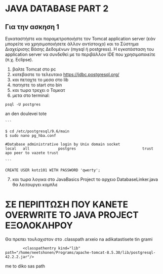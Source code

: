 # JAVA DATABASE PART 2

## Για την ασκηση 1

Εγκαταστήστε και παραμετροποιήστε τον Tomcat application server (εάν
 μπορείτε να χρησιμοποιήσετε άλλον αντίστοιχο) και το Σύστημα
Διαχείρισης Βάσης Δεδομένων (mysql ή postgress). Η εγκατάσταση του application
server να συνδεθεί με το περιβάλλον IDE που χρησιμοποιείτε (π.χ. Eclipse).


1. βαλτε Tomcat στο pc
2. κατεβαστε το τελευταιο https://jdbc.postgresql.org/
3. και πεταχτε το μεσα στο lib
4. πατηστε το start στο bin
5. και τωρα τρεχει ο Τομκατ 
6. μετα στο terminal:
```
psql -U postgres
```

   an den doulevei tote

	```
	
	$ cd /etc/postgresql/9.6/main
	$ sudo nano pg_hba.conf 
	
	#Database administrative login by Unix domain socket
	local   all             postgres                              trust
	apo peer to vazete trust

	```
```
CREATE USER kotz101 WITH PASSWORD 'qwerty';
```
7. και τωρα λογικα στο JavaBasics Project το αρχειο DatabaseLinker.java θα λειτουργει κομπλε
# ΣΕ ΠΕΡΙΠΤΩΣΗ ΠΟΥ ΚΑΝΕΤΕ OVERWRITE ΤΟ JAVA PROJECT EΞΟΛΟΚΛΗΡΟΥ
Θα πρεπει τουλαχιστον στο .classpath arxeio na adikatastisete tin grami
```
		<classpathentry kind="lib" path="/home/neetshonen/Programs/apache-tomcat-8.5.30/lib/postgresql-42.2.2.jar"/>

```
me to diko sas path